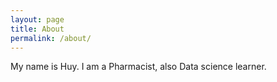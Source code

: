 ```yaml
---
layout: page
title: About
permalink: /about/
---
```


My name is Huy. I am a Pharmacist, also Data science learner.
